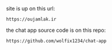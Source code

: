 site is up on this url:
```
https://oujamlak.ir
```
the chat app source code is on this repo:
```
https://github.com/wolfix1234/chat-app
```
